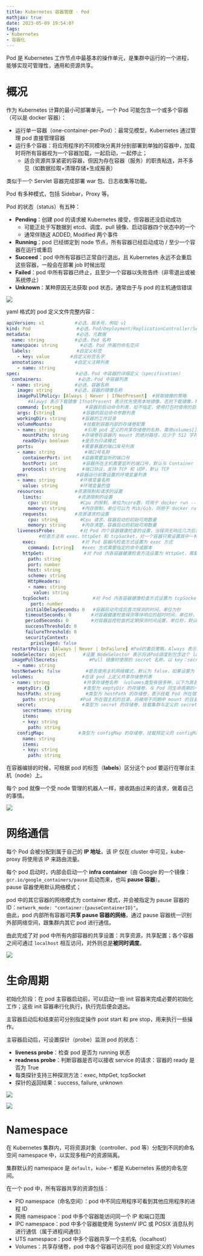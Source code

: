```yaml
---
title: Kubernetes 容器管理 - Pod
mathjax: true
date: 2023-05-09 19:54:07
tags:
- Kubernetes
- 容器化
---
```


Pod 是 Kubernetes 工作节点中最基本的操作单元，是集群中运行的一个进程，能够实现可管理性，通用和资源共享。

<!-- more -->

# 概况

作为 Kubernetes 计算的最小可部署单元，一个 Pod 可能包含一个或多个容器（可以是 docker 容器）：
* 运行单一容器（one-container-per-Pod）：最常见模型，Kubernetes 通过管理 pod 直接管理容器
* 运行多个容器：将应用程序的不同模块分离并分别部署到单独的容器中，加载时将所有容器视为一个容器加载，一起启动，一起停止；
  * 适合资源共享紧密的容器，但因为存在容器（服务）的职责粘连，并不多见（如数据拉取+清理存储+生成报表）

类似于一个 Servlet 容器完成部署 war 包、日志收集等功能。

Pod 有多种模式，包括 Sidebar，Proxy 等。

Pod 的状态（status）有五种：
* **Pending**：创建 pod 的请求被 Kubernetes 接受，但容器还没启动成功
  * 可能正处于写数据到 etcd、调度、pull 镜像、启动容器四个状态中的一个
  * 通常伴随这 ADDED, Modified 两个事件
* **Running**：pod 已经绑定到 node 节点，所有容器已经启动成功 / 至少一个容器在运行或重启
* **Succeed**：pod 中所有容器已正常自行退出，且 Kubernetes 永远不会重启这些容器，一般会在部署 job 时候出现
* **Failed**：pod 中所有容器已终止，且至少一个容器以失败告终（非零退出或被系统停止）
* **Unknown**：某种原因无法获取 pod 状态，通常由于与 pod 的主机通信错误

![](kubernetes-pod/pod-status.png)

yaml 格式的 pod 定义文件完整内容：

```yml
apiVersion: v1        　　#必选，版本号，例如 v1
kind: Pod       　　　　　　#必选，Pod/Deployment/ReplicationController/Service/Job/...
metadata:       　　　　　　#必选，元数据
  name: string        　　#必选，Pod 名称
  namespace: string     　　#必选，Pod 所属的命名空间
  labels:       　　　　　　#自定义标签
    - key: value      　#自定义标签名字
  annotations:        　　#自定义注释列表
    - name: string
spec:         　　　　　　　#必选，Pod 中容器的详细定义（specification）
  containers:       　　　　#必选，Pod 中容器列表
  - name: string      　　#必选，容器名称
    image: string     　　#必选，容器的镜像名称
    imagePullPolicy: [Always | Never | IfNotPresent]  #获取镜像的策略 
        #Alawys 表示下载镜像 IfnotPresent 表示优先使用本地镜像，否则下载镜像，Never 表示仅使用本地镜像
    command: [string]     　　#容器的启动命令列表，如不指定，使用打包时使用的启动命令
    args: [string]      　　 #容器的启动命令参数列表
    workingDir: string      #容器的工作目录
    volumeMounts:     　　　　#挂载到容器内部的存储卷配置
    - name: string      　　　#引用 pod 定义的共享存储卷的名称，需用volumes[]部分定义的的卷名
      mountPath: string     #存储卷在容器内 mount 的绝对路径，应少于 512 字符
      readOnly: boolean     #是否为只读模式
    ports:        　　　　　　#需要暴露的端口库号列表
    - name: string      　　　#端口号名称
      containerPort: int    #容器需要监听的端口号
      hostPort: int     　　 #容器所在主机需要监听的端口号，默认与 Container 相同
      protocol: string      #端口协议，支持 TCP 和 UDP，默认 TCP
    env:        　　　　　　#容器运行前需设置的环境变量列表
    - name: string      　　#环境变量名称
      value: string     　　#环境变量的值
    resources:        　　#资源限制和请求的设置
      limits:       　　　　#资源限制的设置
        cpu: string     　　#Cpu 的限制，单位为core数，将用于 docker run --cpu-shares 参数
        memory: string      #内存限制，单位可以为 Mib/Gib，将用于 docker run --memory 参数
      requests:       　　#资源请求的设置
        cpu: string     　　#Cpu 请求，容器启动的初始可用数量
        memory: string      #内存清楚，容器启动的初始可用数量
    livenessProbe:      　　#对 Pod 内个容器健康检查的设置，当探测无响应几次后将自动重启该容器
            #检查方法有 exec、httpGet 和 tcpSocket，对一个容器只需设置其中一种方法即可
      exec:       　　　　　　#对 Pod 容器内检查方式设置为 exec 方式
        command: [string]   #exec 方式需要指定的命令或脚本
      httpGet:        　　　　#对 Pod 内各容器健康检查方法设置为 HttpGet，需要制定 Path、port
        path: string
        port: number
        host: string
        scheme: string
        HttpHeaders:
        - name: string
          value: string
      tcpSocket:      　　　　　　#对 Pod 内各容器健康检查方式设置为 tcpSocket 方式
         port: number
       initialDelaySeconds: 0   #容器启动完成后首次探测的时间，单位为秒
       timeoutSeconds: 0    　　#对容器健康检查探测等待响应的超时时间，单位秒，默认 1 秒
       periodSeconds: 0     　　#对容器监控检查的定期探测时间设置，单位秒，默认 10 秒一次
       successThreshold: 0
       failureThreshold: 0
       securityContext:
         privileged: false
  restartPolicy: [Always | Never | OnFailure] #Pod的重启策略，Always 表示一旦不管以何种方式终止运行，kubelet 都将重启，OnFailure 表示只有 Pod 以非 0 退出码退出才重启，Never 表示不再重启该 Pod
  nodeSelector: object   　　#设置 NodeSelector 表示将该Pod调度到包含这个 label 的 node 上，以 key：value 的格式指定
  imagePullSecrets:     　　　　#Pull 镜像时使用的 secret 名称，以 key：secretkey 格式指定
    - name: string
  hostNetwork: false      　　#是否使用主机网络模式，默认为 false，如果设置为 true，表示使用宿主机网络
  volumes:        　　　　　　#在该 pod 上定义共享存储卷列表
  - name: string     　　 　　#共享存储卷名称 （volumes类型有很多种，以下为其各类型的描述：）
    emptyDir: {}      　　　　#类型为 emptyDir 的存储卷，与 Pod 同生命周期的一个临时目录。为空值
    hostPath: string      　　#类型为 hostPath 的存储卷，表示挂载 Pod 所在宿主机的目录
      path: string      　　#Pod 所在宿主机的目录，将被用于同期中 mount 的目录
    secret:       　　　　　　#类型为 secret 的存储卷，挂载集群与定义的 secret 对象到容器内部
      secretname: string  
      items: 
      - key: string
        path: string
    configMap:      　　　　#类型为 configMap 的存储卷，挂载预定义的 configMap 对象到容器内部
      name: string
      items:
      - key: string
        path: string
```

在容器编排的时候，可根据 pod 的标签（**labels**）区分这个 pod 要运行在哪台主机（node）上。

每个 pod 就像一个受 node 管理的机器人一样，接收路由过来的请求，做着自己的事情。

![](kubernetes-pod/pod-machine.png)


# 网络通信

每个 Pod 会被分配到属于自己的 **IP 地址**，该 IP 仅在 cluster 中可见，kube-proxy 将使用该 IP 来路由流量。

每个 pod 启动时，内部会启动一个 **infra container**（由 Google 的一个镜像：`gcr.io/google_containers/pause` 启动而来，也叫 **pause 容器**）。  
pause 容器使用默认网络模式；

pod 中的其它容器的网络模式为 container 模式，并会被指定为 pause 容器的 ID：`network_mode: "container:{pauseContainerID}"`。  
由此，pod 内部所有容器可**共享 pause 容器的网络**，通过 pause 容器统一识别外部网络空间，跟集群内其它 pod 进行通信。

由此完成了对 pod 中所有内部容器的共享设置：共享资源，共享配置；各个容器之间可通过 `localhost` 相互访问，对外则总是**被同时调度**。

![](kubernetes-pod/pod-network.png)


# 生命周期

初始化阶段：在 pod 主容器启动前，可以启动一些 init 容器来完成必要的初始化工作；这些 init 容器串行化执行，执行完后便会退出。

主容器启动后和结束前可分别指定操作 post start 和 pre stop，用来执行一些操作。

主容器启动后，可设置探针（probe）监测 pod 的状态：
* **liveness probe**：检查 pod 是否为 running 状态
* **readness probe**：判断容器是否可以接收 service 的请求：容器的 ready 是否为 True
* 每类探针支持三种探测方法：exec, httpGet, tcpSocket
* 探针的返回结果：success, failure, unknown

![](kubernetes-pod/pod-lifecycle.png)

![](kubernetes-pod/pod-booming.png)


# **Namespace**

在 Kubernetes 集群内，可将资源对象（controller、pod 等）分配到不同的命名空间 namespace 中，以实现多租户的资源隔离。

集群默认的 namespace 是 `default`，`kube-*` 都是 Kubernetes 系统的命名空间。

在一个 pod 中，所有容器共享的资源包括：
* PID namespace（命名空间）：pod 中不同应用程序可看到其他应用程序的进程 ID
* 网络 namespace：pod 中多个容器能访问同一个 IP 和端口范围
* IPC namespace：pod 中多个容器能使用 SystemV IPC 或 POSIX 消息队列进行通信（属于进程间通信）
* UTS namespace：pod 中多个容器共享一个主机名（localhost）
* Volumes：共享存储卷，pod 中各个容器可访问在 pod 级别定义的 Volumes
